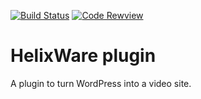 [![Build Status](https://secure.travis-ci.org/insideout10/helixware-plugin.svg?branch=master)](https://travis-ci.org/insideout10/helixware-plugin)
[![Code Rewview](https://codeclimate.com/github/insideout10/helixware-plugin.png)](https://codeclimate.com/github/insideout10/helixware-plugin)


HelixWare plugin
================

A plugin to turn WordPress into a video site.
